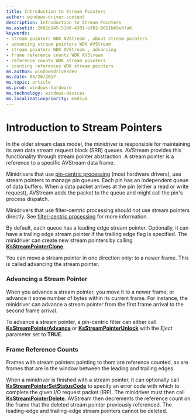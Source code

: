 ```yaml
---
title: Introduction to Stream Pointers
author: windows-driver-content
description: Introduction to Stream Pointers
ms.assetid: 2682b145-5148-4301-b382-9811bb5e8fa6
keywords:
- stream pointers WDK AVStream , about stream pointers
- advancing stream pointers WDK AVStream
- stream pointers WDK AVStream , advancing
- frame reference counts WDK AVStream
- reference counts WDK stream pointers
- counting references WDK stream pointers
ms.author: windowsdriverdev
ms.date: 04/20/2017
ms.topic: article
ms.prod: windows-hardware
ms.technology: windows-devices
ms.localizationpriority: medium
---
```


# Introduction to Stream Pointers





In the older stream class model, the minidriver is responsible for maintaining its own data stream request block (SRB) queues. AVStream provides this functionality through stream pointer abstraction. A stream pointer is a reference to a specific AVStream data frame.

Minidrivers that use [pin-centric processing](pin-centric-processing.md) (most hardware drivers), use stream pointers to manage pin queues. Each pin has an independent queue of data buffers. When a data packet arrives at the pin (either a read or write request), AVStream adds the packet to the queue and might call the pin's process dispatch.

Minidrivers that use filter-centric processing should not use stream pointers directly. See [filter-centric processing](filter-centric-processing.md) for more information.

By default, each queue has a leading edge stream pointer. Optionally, it can have a trailing edge stream pointer if the trailing edge flag is specified. The minidriver can create new stream pointers by calling [**KsStreamPointerClone**](https://msdn.microsoft.com/library/windows/hardware/ff567129).

You can move a stream pointer in one direction only: to a newer frame. This is called advancing the stream pointer.

### Advancing a Stream Pointer

When you advance a stream pointer, you move it to a newer frame, or advance it some number of bytes within its current frame. For instance, the minidriver can advance a stream pointer from the first frame arrival to the second frame arrival.

To advance a stream pointer, a pin-centric filter can either call [**KsStreamPointerAdvance**](https://msdn.microsoft.com/library/windows/hardware/ff567125) or [**KsStreamPointerUnlock**](https://msdn.microsoft.com/library/windows/hardware/ff567137) with the *Eject* parameter set to **TRUE**.

### Frame Reference Counts

Frames with stream pointers pointing to them are reference counted, as are frames that are in the window between the leading and trailing edges.

When a minidriver is finished with a stream pointer, it can optionally call [**KsStreamPointerSetStatusCode**](https://msdn.microsoft.com/library/windows/hardware/ff567136) to specify an error code with which to complete the given I/O request packet (IRP). The minidriver must then call [**KsStreamPointerDelete**](https://msdn.microsoft.com/library/windows/hardware/ff567130). AVStream then decrements the reference count on the frame that the deleted stream pointer previously referenced. The leading-edge and trailing-edge stream pointers cannot be deleted.

 

 




